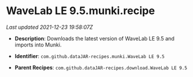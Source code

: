 # WaveLab LE 9.5.munki.recipe

_Last updated 2021-12-23 19:58:07Z_

- **Description**: Downloads the latest version of WaveLab LE 9.5 and imports into Munki.

- **Identifier**: `com.github.dataJAR-recipes.munki.WaveLab LE 9.5`

- **Parent Recipes**: `com.github.dataJAR-recipes.download.WaveLab LE 9.5`